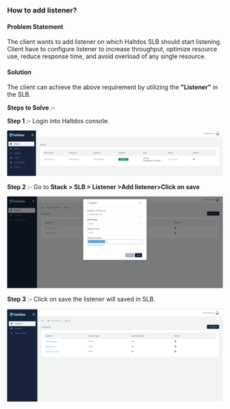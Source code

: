 ### **How to add listener**?

#### **Problem Statement**

The client wants to add listener on which Haltdos SLB should start listening. Client have to configure listener to increase throughput, optimize resource use, reduce response time, and avoid overload of any single resource.

#### **Solution** 

The client can achieve the above requirement by utilizing the **"Listener"** in the SLB.

**Steps to Solve** :-

**Step 1** :- Login into Haltdos console.

![listner](/img/adc/kb/adc2.1.png)

**Step 2** :- Go to **Stack > SLB > Listener >Add listener>Click on save**

![listner](/img/adc/kb/adc2.2.png)

**Step 3** :- Click on save the listener will saved in SLB.

![listner](/img/adc/kb/adc2.3.png)
